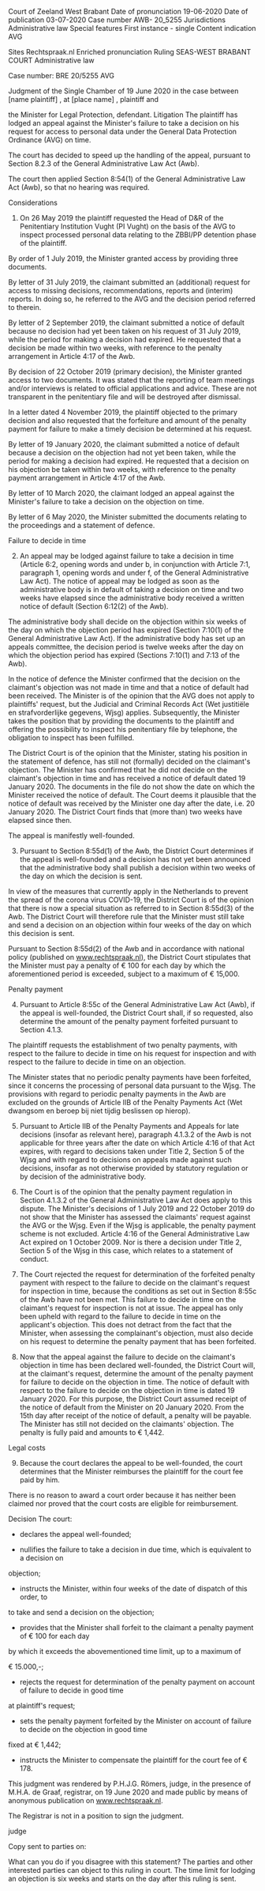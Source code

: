 Court of Zeeland West Brabant
Date of pronunciation
19-06-2020
Date of publication
03-07-2020
Case number
AWB- 20\_5255
Jurisdictions
Administrative law
Special features
First instance - single
Content indication
AVG

Sites
Rechtspraak.nl
Enriched pronunciation
Ruling
SEAS-WEST BRABANT COURT
Administrative law

Case number: BRE 20/5255 AVG

Judgment of the Single Chamber of 19 June 2020 in the case between
\[name plaintiff\] , at \[place name\] , plaintiff
and

the Minister for Legal Protection, defendant.
Litigation
The plaintiff has lodged an appeal against the Minister's failure to take a decision on his request for access to personal data under the General Data Protection Ordinance (AVG) on time.

The court has decided to speed up the handling of the appeal, pursuant to Section 8.2.3 of the General Administrative Law Act (Awb).

The court then applied Section 8:54(1) of the General Administrative Law Act (Awb), so that no hearing was required.

Considerations
1. On 26 May 2019 the plaintiff requested the Head of D&R of the Penitentiary Institution Vught (PI Vught) on the basis of the AVG to inspect processed personal data relating to the ZBBI/PP detention phase of the plaintiff.

By order of 1 July 2019, the Minister granted access by providing three documents.

By letter of 31 July 2019, the claimant submitted an (additional) request for access to missing decisions, recommendations, reports and (interim) reports. In doing so, he referred to the AVG and the decision period referred to therein.

By letter of 2 September 2019, the claimant submitted a notice of default because no decision had yet been taken on his request of 31 July 2019, while the period for making a decision had expired. He requested that a decision be made within two weeks, with reference to the penalty arrangement in Article 4:17 of the Awb.

By decision of 22 October 2019 (primary decision), the Minister granted access to two documents. It was stated that the reporting of team meetings and/or interviews is related to official applications and advice. These are not transparent in the penitentiary file and will be destroyed after dismissal.

In a letter dated 4 November 2019, the plaintiff objected to the primary decision and also requested that the forfeiture and amount of the penalty payment for failure to make a timely decision be determined at his request.

By letter of 19 January 2020, the claimant submitted a notice of default because a decision on the objection had not yet been taken, while the period for making a decision had expired. He requested that a decision on his objection be taken within two weeks, with reference to the penalty payment arrangement in Article 4:17 of the Awb.

By letter of 10 March 2020, the claimant lodged an appeal against the Minister's failure to take a decision on the objection on time.

By letter of 6 May 2020, the Minister submitted the documents relating to the proceedings and a statement of defence.

Failure to decide in time

2. An appeal may be lodged against failure to take a decision in time (Article 6:2, opening words and under b, in conjunction with Article 7:1, paragraph 1, opening words and under f, of the General Administrative Law Act). The notice of appeal may be lodged as soon as the administrative body is in default of taking a decision on time and two weeks have elapsed since the administrative body received a written notice of default (Section 6:12(2) of the Awb).

The administrative body shall decide on the objection within six weeks of the day on which the objection period has expired (Section 7:10(1) of the General Administrative Law Act). If the administrative body has set up an appeals committee, the decision period is twelve weeks after the day on which the objection period has expired (Sections 7:10(1) and 7:13 of the Awb).

In the notice of defence the Minister confirmed that the decision on the claimant's objection was not made in time and that a notice of default had been received. The Minister is of the opinion that the AVG does not apply to plaintiffs' request, but the Judicial and Criminal Records Act (Wet justitiële en strafvorderlijke gegevens, Wjsg) applies. Subsequently, the Minister takes the position that by providing the documents to the plaintiff and offering the possibility to inspect his penitentiary file by telephone, the obligation to inspect has been fulfilled.

The District Court is of the opinion that the Minister, stating his position in the statement of defence, has still not (formally) decided on the claimant's objection. The Minister has confirmed that he did not decide on the claimant's objection in time and has received a notice of default dated 19 January 2020. The documents in the file do not show the date on which the Minister received the notice of default. The Court deems it plausible that the notice of default was received by the Minister one day after the date, i.e. 20 January 2020. The District Court finds that (more than) two weeks have elapsed since then.

The appeal is manifestly well-founded.

3. Pursuant to Section 8:55d(1) of the Awb, the District Court determines if the appeal is well-founded and a decision has not yet been announced that the administrative body shall publish a decision within two weeks of the day on which the decision is sent.

In view of the measures that currently apply in the Netherlands to prevent the spread of the corona virus COVID-19, the District Court is of the opinion that there is now a special situation as referred to in Section 8:55d(3) of the Awb. The District Court will therefore rule that the Minister must still take and send a decision on an objection within four weeks of the day on which this decision is sent.

Pursuant to Section 8:55d(2) of the Awb and in accordance with national policy (published on www.rechtspraak.nl), the District Court stipulates that the Minister must pay a penalty of € 100 for each day by which the aforementioned period is exceeded, subject to a maximum of € 15,000.

Penalty payment

4. Pursuant to Article 8:55c of the General Administrative Law Act (Awb), if the appeal is well-founded, the District Court shall, if so requested, also determine the amount of the penalty payment forfeited pursuant to Section 4.1.3.

The plaintiff requests the establishment of two penalty payments, with respect to the failure to decide in time on his request for inspection and with respect to the failure to decide in time on an objection.

The Minister states that no periodic penalty payments have been forfeited, since it concerns the processing of personal data pursuant to the Wjsg. The provisions with regard to periodic penalty payments in the Awb are excluded on the grounds of Article IIB of the Penalty Payments Act (Wet dwangsom en beroep bij niet tijdig beslissen op hierop).

5. Pursuant to Article IIB of the Penalty Payments and Appeals for late decisions (insofar as relevant here), paragraph 4.1.3.2 of the Awb is not applicable for three years after the date on which Article 4:16 of that Act expires, with regard to decisions taken under Title 2, Section 5 of the Wjsg and with regard to decisions on appeals made against such decisions, insofar as not otherwise provided by statutory regulation or by decision of the administrative body.

6. The Court is of the opinion that the penalty payment regulation in Section 4.1.3.2 of the General Administrative Law Act does apply to this dispute. The Minister's decisions of 1 July 2019 and 22 October 2019 do not show that the Minister has assessed the claimants' request against the AVG or the Wjsg. Even if the Wjsg is applicable, the penalty payment scheme is not excluded. Article 4:16 of the General Administrative Law Act expired on 1 October 2009. Nor is there a decision under Title 2, Section 5 of the Wjsg in this case, which relates to a statement of conduct.

7. The Court rejected the request for determination of the forfeited penalty payment with respect to the failure to decide on the claimant's request for inspection in time, because the conditions as set out in Section 8:55c of the Awb have not been met. This failure to decide in time on the claimant's request for inspection is not at issue. The appeal has only been upheld with regard to the failure to decide in time on the applicant's objection. This does not detract from the fact that the Minister, when assessing the complainant's objection, must also decide on his request to determine the penalty payment that has been forfeited.

8. Now that the appeal against the failure to decide on the claimant's objection in time has been declared well-founded, the District Court will, at the claimant's request, determine the amount of the penalty payment for failure to decide on the objection in time. The notice of default with respect to the failure to decide on the objection in time is dated 19 January 2020. For this purpose, the District Court assumed receipt of the notice of default from the Minister on 20 January 2020. From the 15th day after receipt of the notice of default, a penalty will be payable. The Minister has still not decided on the claimants' objection. The penalty is fully paid and amounts to € 1,442.

Legal costs

9. Because the court declares the appeal to be well-founded, the court determines that the Minister reimburses the plaintiff for the court fee paid by him.

There is no reason to award a court order because it has neither been claimed nor proved that the court costs are eligible for reimbursement.

Decision
The court:

- declares the appeal well-founded;

- nullifies the failure to take a decision in due time, which is equivalent to a decision on

objection;

- instructs the Minister, within four weeks of the date of dispatch of this order, to

to take and send a decision on the objection;

- provides that the Minister shall forfeit to the claimant a penalty payment of € 100 for each day

by which it exceeds the abovementioned time limit, up to a maximum of

€ 15.000,-;

- rejects the request for determination of the penalty payment on account of failure to decide in good time

at plaintiff's request;

- sets the penalty payment forfeited by the Minister on account of failure to decide on the objection in good time

fixed at € 1,442;

- instructs the Minister to compensate the plaintiff for the court fee of € 178.

This judgment was rendered by P.H.J.G. Römers, judge, in the presence of M.H.A. de Graaf, registrar, on 19 June 2020 and made public by means of anonymous publication on www.rechtspraak.nl.

The Registrar is not in a position to sign the judgment.

judge

Copy sent to parties on:

What can you do if you disagree with this statement?
The parties and other interested parties can object to this ruling in court. The time limit for lodging an objection is six weeks and starts on the day after this ruling is sent.
